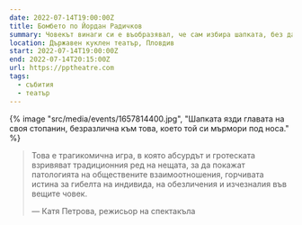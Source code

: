 ```yaml
---
date: 2022-07-14T19:00:00Z
title: Бомбето по Йордан Радичков
summary: Човекът винаги си е въобразявал, че сам избира шапката, без да си даде сметка, че шапката е, която избира човека.
location: Държавен куклен театър, Пловдив
start: 2022-07-14T19:00:00Z
end: 2022-07-14T20:15:00Z
url: https://pptheatre.com
tags:
  - събития
  - театър
---
```


{% image "src/media/events/1657814400.jpg", "Шапката язди главата на своя стопанин, безразлична към това, което той си мърмори под носа." %}

> Това е трагикомична игра, в която абсурдът и гротеската взривяват традиционния ред на нещата, за да покажат патологията на обществените взаимоотношения, горчивата истина за гибелта на индивида, на обезличения и изчезналия във вещите човек.
>
> — Катя Петрова, режисьор на спектакъла